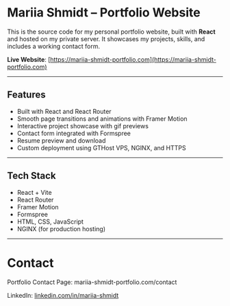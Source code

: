 # Mariia Shmidt – Portfolio Website

This is the source code for my personal portfolio website, built with **React** and hosted on my private server. It showcases my projects, skills, and includes a working contact form.

**Live Website**: [https://mariia-shmidt-portfolio.com](https://mariia-shmidt-portfolio.com)

---

##  Features

- Built with React and React Router
- Smooth page transitions and animations with Framer Motion
- Interactive project showcase with gif previews
- Contact form integrated with Formspree
- Resume preview and download
- Custom deployment using GTHost VPS, NGINX, and HTTPS

---

## Tech Stack

- React + Vite
- React Router
- Framer Motion
- Formspree
- HTML, CSS, JavaScript
- NGINX (for production hosting)

---
# Contact
Portfolio Contact Page: mariia-shmidt-portfolio.com/contact

LinkedIn: [linkedin.com/in/mariia-shmidt](https://www.linkedin.com/in/mariia-shmidt-14a084324/)
